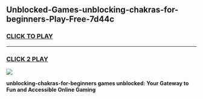 
## Unblocked-Games-unblocking-chakras-for-beginners-Play-Free-7d44c
<h3>
<a href="https://premium76.site?title=unblocking-chakras-for-beginners&ref=10A">CLICK TO PLAY</a></h3>
<hr>

<h3>
<a href="https://premium76.site?title=unblocking-chakras-for-beginners&ref=10A">CLICK 2 PLAY</a>
  
</h3>

<a href="https://premium76.site?title=unblocking-chakras-for-beginners&ref=10A"><img src="https://clearcache.store/games.png"></a>


**unblocking-chakras-for-beginners games unblocked: Your Gateway to Fun and Accessible Online Gaming**
